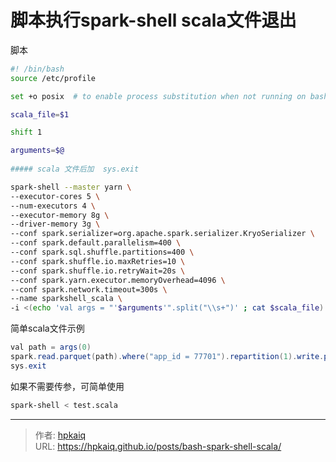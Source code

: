 # 脚本执行spark-shell scala文件退出


<!--more-->

脚本
```bash
#! /bin/bash
source /etc/profile

set +o posix  # to enable process substitution when not running on bash 

scala_file=$1

shift 1

arguments=$@
 
##### scala 文件后加  sys.exit

spark-shell --master yarn \
--executor-cores 5 \
--num-executors 4 \
--executor-memory 8g \
--driver-memory 3g \
--conf spark.serializer=org.apache.spark.serializer.KryoSerializer \
--conf spark.default.parallelism=400 \
--conf spark.sql.shuffle.partitions=400 \
--conf spark.shuffle.io.maxRetries=10 \
--conf spark.shuffle.io.retryWait=20s \
--conf spark.yarn.executor.memoryOverhead=4096 \
--conf spark.network.timeout=300s \
--name sparkshell_scala \
-i <(echo 'val args = "'$arguments'".split("\\s+")' ; cat $scala_file)

```
简单scala文件示例
```java
val path = args(0)
spark.read.parquet(path).where("app_id = 77701").repartition(1).write.parquet(s"${path}_new")
sys.exit
```

如果不需要传参，可简单使用
```bash
spark-shell < test.scala
```


---

> 作者: [hpkaiq](https://hpk.me)  
> URL: https://hpkaiq.github.io/posts/bash-spark-shell-scala/  

